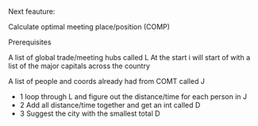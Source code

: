 Next feauture:



Calculate optimal meeting place/position (COMP)


Prerequisites

A list of global trade/meeting hubs called L
    At the start i will start of with a list of the major capitals across the country

A list of people and coords already had from COMT called J

- 1 loop through L and figure out the distance/time for each person in J
- 2 Add all distance/time together and get an int called D
- 3 Suggest the city with the smallest total D